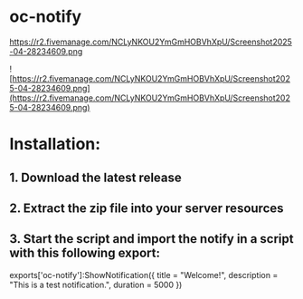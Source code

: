 # oc-notify

https://r2.fivemanage.com/NCLyNKOU2YmGmHOBVhXpU/Screenshot2025-04-28234609.png

![https://r2.fivemanage.com/NCLyNKOU2YmGmHOBVhXpU/Screenshot2025-04-28234609.png](https://r2.fivemanage.com/NCLyNKOU2YmGmHOBVhXpU/Screenshot2025-04-28234609.png)

# Installation:
## 1. Download the latest release
## 2. Extract the zip file into your server resources
## 3. Start the script and import the notify in a script with this following export:

exports['oc-notify']:ShowNotification({
    title = "Welcome!",
    description = "This is a test notification.",
    duration = 5000
})
